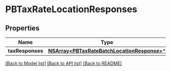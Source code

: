 # PBTaxRateLocationResponses

## Properties
Name | Type | Description | Notes
------------ | ------------- | ------------- | -------------
**taxResponses** | [**NSArray&lt;PBTaxRateBatchLocationResponse&gt;***](PBTaxRateBatchLocationResponse.md) |  | [optional] 

[[Back to Model list]](../README.md#documentation-for-models) [[Back to API list]](../README.md#documentation-for-api-endpoints) [[Back to README]](../README.md)


